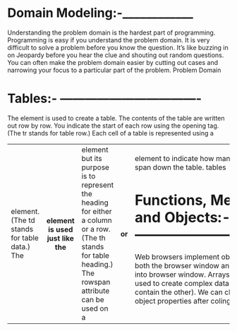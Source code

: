 # Domain Modeling:-____________
Understanding the problem domain is the hardest part of programming.
Programming is easy if you understand the problem domain.
It is very difficult to solve a problem before you know the question. It’s like buzzing in on Jeopardy before you hear the clue and shouting out random questions.
You can often make the problem domain easier by cutting out cases and narrowing your focus to a particular part of the problem.
Problem Domain

# Tables:- ———————————-

The <table> element is used to create a table. The contents of the table are written out row by row.
You indicate the start of each row using the opening <tr> tag. (The tr stands for table row.)
Each cell of a table is represented using a <td> element. (The td stands for table data.)
The <th> element is used just like the <td> element but its purpose is to represent the heading for either a column or a row. (The th stands for table heading.)
The rowspan attribute can be used on a <th> or <td> element to indicate how many rows a cell should span down the table.
tables

# Functions, Methods, and Objects:- ———————————-

Web browsers implement objects that represent both the browser window and document loaded into browser window.
Arrays and objects can be used to create complex data sets(and both can contain the other).
We can change the value of object properties after coling it.
